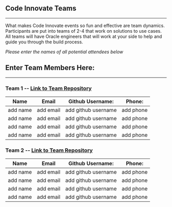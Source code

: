 ## Code Innovate Teams
---
What makes Code Innovate events so fun and effective are team dynamics. Participants are put into teams of 2-4 that work on solutions to use cases.  All teams will have Oracle engineers that will work at your side to help and guide you through the build process.  

_Please enter the names of all potential attendees below_

## Enter Team Members Here:
---
### **Team 1**  -- [Link to Team Repository](http://addGitURL)

| Name 	      | Email	            |Github Username:     | Phone:       |
|---	        |---	                |---	              |---	         |
|  add name  	|  add email  	|  add github username 	  |  add phone   |
|  add name  	|  add email  	|  add github username 	  |  add phone   |
|  add name  	|  add email  	|  add github username 	  |  add phone   |
|  add name  	|  add email  	|  add github username 	  |  add phone   |


### **Team 2**  -- [Link to Team Repository](http://addGitURL)

| Name 	      | Email	        | Github Username:        | Phone:        |
|---	        |---	          |---	                    |---	          |
|  add name  	|  add email  	|  add github username 	  |  add phone    |
|  add name  	|  add email  	|  add github username 	  |  add phone    |
|  add name  	|  add email  	|  add github username 	  |  add phone    |
|  add name  	|  add email  	|  add github username 	  |  add phone    |
